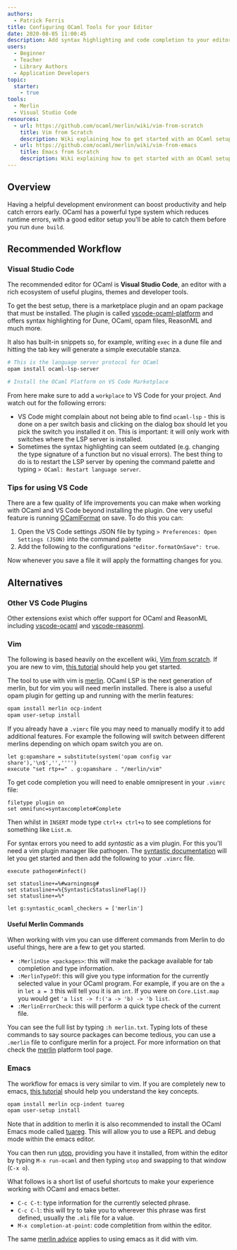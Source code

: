 ```yaml
---
authors:
  - Patrick Ferris
title: Configuring OCaml Tools for your Editor
date: 2020-08-05 11:00:45
description: Add syntax highlighting and code completion to your editor
users:
  - Beginner
  - Teacher
  - Library Authors
  - Application Developers
topic: 
  starter: 
    - true
tools:
  - Merlin
  - Visual Studio Code
resources: 
  - url: https://github.com/ocaml/merlin/wiki/vim-from-scratch
    title: Vim from Scratch
    description: Wiki explaining how to get started with an OCaml setup for Vim users 
  - url: https://github.com/ocaml/merlin/wiki/vim-from-emacs
    title: Emacs from Scratch 
    description: Wiki explaining how to get started with an OCaml setup for Emacs users 
---
```


## Overview

Having a helpful development environment can boost productivity and help catch errors early. OCaml has a powerful type system which reduces runtime errors, with a good editor setup you'll be able to catch them before you run `dune build`.

## Recommended Workflow

### Visual Studio Code 

The recommended editor for OCaml is **Visual Studio Code**, an editor with a rich ecosystem of useful plugins, themes and developer tools. 

To get the best setup, there is a marketplace plugin and an opam package that must be installed. The plugin is called [vscode-ocaml-platform](https://github.com/ocamllabs/vscode-ocaml-platform) and offers syntax highlighting for Dune, OCaml, opam files, ReasonML and much more. 

It also has built-in snippets so, for example, writing `exec` in a dune file and hitting the tab key will generate a simple executable stanza.

```bash
# This is the language server protocol for OCaml
opam install ocaml-lsp-server

# Install the OCaml Platform on VS Code Marketplace 
```

From here make sure to add a `workplace` to VS Code for your project. And watch out for the following errors: 

- VS Code might complain about not being able to find `ocaml-lsp` - this is done on a per switch basis and clicking on the dialog box should let you pick the switch you installed it on. This is important: it will only work with switches where the LSP server is installed.
- Sometimes the syntax highlighting can seem outdated (e.g. changing the type signature of a function but no visual errors). The best thing to do is to restart the LSP server by opening the command palette and typing `> OCaml: Restart language server`. 

### Tips for using VS Code 

There are a few quality of life improvements you can make when working with OCaml and VS Code beyond installing the plugin. One very useful feature is running [OCamlFormat](/platform/ocamlformat) on save. To do this you can: 

1. Open the VS Code settings JSON file by typing `> Preferences: Open Settings (JSON)` into the command palette 
2. Add the following to the configurations `"editor.formatOnSave": true`. 

Now whenever you save a file it will apply the formatting changes for you. 

## Alternatives

### Other VS Code Plugins

Other extensions exist which offer support for OCaml and ReasonML including [vscode-ocaml](https://github.com/hackwaly/vscode-ocaml) and [vscode-reasonml](https://github.com/reasonml-editor/vscode-reasonml).

### Vim

The following is based heavily on the excellent wiki, [Vim from scratch](https://github.com/ocaml/merlin/wiki/vim-from-scratch). If you are new to vim, [this tutorial](https://habr.com/en/post/440130/) should help you get started. 

The tool to use with vim is [merlin](/platform/merlin). OCaml LSP is the next generation of merlin, but for vim you will need merlin installed. There is also a useful opam plugin for getting up and running with the merlin features:

```bash
opam install merlin ocp-indent 
opam user-setup install 
```

If you already have a `.vimrc` file you may need to manually modify it to add additional features. For example the following will switch between different merlins depending on which opam switch you are on. 

```
let g:opamshare = substitute(system('opam config var share'),'\n$','','''')
execute "set rtp+=" . g:opamshare . "/merlin/vim"
```

To get code completion you will need to enable omnipresent in your `.vimrc` file: 

```
filetype plugin on
set omnifunc=syntaxcomplete#Complete
```

Then whilst in `INSERT` mode type `ctrl+x ctrl+o` to see completions for something like `List.m`. 

For syntax errors you need to add *syntastic* as a vim plugin. For this you'll need a vim plugin manager like pathogen. The [syntastic documentation](https://github.com/vim-syntastic/syntastic) will let you get started and then add the following to your `.vimrc` file. 

```
execute pathogen#infect()

set statusline+=%#warningmsg#
set statusline+=%{SyntasticStatuslineFlag()}
set statusline+=%*

let g:syntastic_ocaml_checkers = ['merlin']
```

#### Useful Merlin Commands 

When working with vim you can use different commands from Merlin to do useful things, here are a few to get you started. 

- `:MerlinUse <packages>`: this will make the package available for tab completion and type information. 
- `:MerlinTypeOf`: this will give you type information for the currently selected value in your OCaml program. For example, if you are on the `a` in `let a = 3` this will tell you it is an `int`. If you were on `Core.List.map` you would get `'a list -> f:('a -> 'b) -> 'b list`. 
- `:MerlinErrorCheck`: this will perform a quick type check of the current file. 

You can see the full list by typing `:h merlin.txt`. Typing lots of these commands to say source packages can become tedious, you can use a `.merlin` file to configure merlin for a project. For more information on that check the [merlin](/platform/merlin) platform tool page.

### Emacs

The workflow for emacs is very similar to vim. If you are completely new to emacs, [this tutorial](http://www.jesshamrick.com/2012/09/10/absolute-beginners-guide-to-emacs/) should help you understand the key concepts. 

```bash
opam install merlin ocp-indent tuareg
opam user-setup install 
```

Note that in addition to merlin it is also recommended to install the OCaml Emacs mode called [tuareg](https://github.com/ocaml/tuareg). This will allow you to use a REPL and debug mode within the emacs editor.

You can then run [utop](/platform/utop), providing you have it installed, from within the editor by typing `M-x run-ocaml` and then typing `utop` and swapping to that window (`C-x o`). 

What follows is a short list of useful shortcuts to make your experience working with OCaml and emacs better. 

- `C-c C-t`: type information for the currently selected phrase. 
- `C-c C-l`: this will try to take you to wherever this phrase was first defined, usually the `.mli` file for a value. 
- `M-x completion-at-point`: code completition from within the editor.

 The same [merlin advice](/platform/merlin) applies to using emacs as it did with vim.
